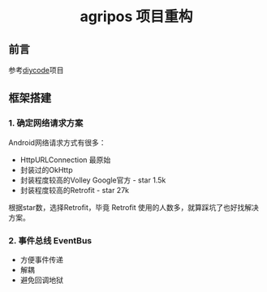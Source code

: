 # <center>agripos 项目重构</center>

## 前言
参考[diycode](https://github.com/GcsSloop/diycode)项目

## 框架搭建
### 1. 确定网络请求方案
Android网络请求方式有很多：
- HttpURLConnection 最原始
- 封装过的OkHttp
- 封装程度较高的Volley Google官方 - star 1.5k
- 封装程度较高的Retrofit - star 27k

根据star数，选择Retrofit，毕竟 Retrofit 使用的人数多，就算踩坑了也好找解决方案。

### 2. 事件总线 EventBus
- 方便事件传递
- 解耦
- 避免回调地狱